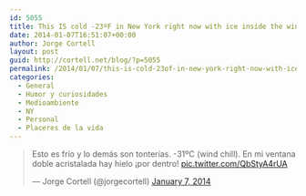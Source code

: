 ```yaml
---
id: 5055
title: This IS cold -23ºF in New York right now with ice inside the window
date: 2014-01-07T16:51:07+00:00
author: Jorge Cortell
layout: post
guid: http://cortell.net/blog/?p=5055
permalink: /2014/01/07/this-is-cold-23of-in-new-york-right-now-with-ice-inside-the-window/
categories:
  - General
  - Humor y curiosidades
  - Medioambiente
  - NY
  - Personal
  - Placeres de la vida
---
```

<blockquote class="twitter-tweet" lang="en">
  <p>
    Esto es frío y lo demás son tonterías. -31ºC (wind chill). En mi ventana doble acristalada hay hielo ¡por dentro! <a href="http://t.co/QbStyA4rUA">pic.twitter.com/QbStyA4rUA</a>
  </p>
  
  <p>
    &mdash; Jorge Cortell (@jorgecortell) <a href="https://twitter.com/jorgecortell/statuses/420568169997418496">January 7, 2014</a>
  </p>
</blockquote>
